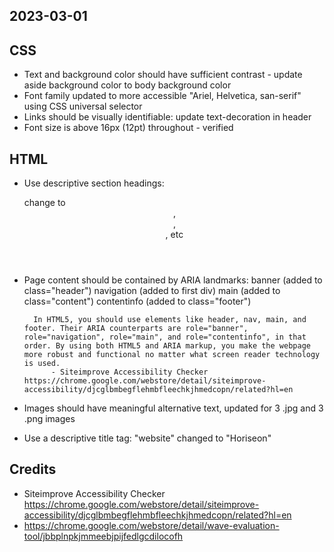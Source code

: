 ## 2023-03-01 

## CSS
- Text and background color should have sufficient contrast - update aside background color to body background color
- Font family updated to more accessible "Ariel, Helvetica, san-serif" using CSS universal selector
- Links should be visually identifiable: update text-decoration in header
- Font size is above 16px (12pt) throughout - verified


## HTML
- Use descriptive section headings: <div> change to <header>, <section>, <aside>, etc

- Page content should be contained by ARIA landmarks: 
    banner (added to class="header")
    navigation (added to first div)
    main (added to class="content")
    contentinfo (added to class="footer")

        In HTML5, you should use elements like header, nav, main, and footer. Their ARIA counterparts are role="banner", role="navigation", role="main", and role="contentinfo", in that order. By using both HTML5 and ARIA markup, you make the webpage more robust and functional no matter what screen reader technology is used.
            - Siteimprove Accessibility Checker https://chrome.google.com/webstore/detail/siteimprove-accessibility/djcglbmbegflehmbfleechkjhmedcopn/related?hl=en

- Images should have meaningful alternative text, updated for 3 .jpg and 3 .png images

- Use a descriptive title tag: "website" changed to "Horiseon"

## Credits
  - Siteimprove Accessibility Checker https://chrome.google.com/webstore/detail/siteimprove-accessibility/djcglbmbegflehmbfleechkjhmedcopn/related?hl=en
  - https://chrome.google.com/webstore/detail/wave-evaluation-tool/jbbplnpkjmmeebjpijfedlgcdilocofh
